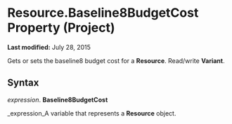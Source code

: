 
# Resource.Baseline8BudgetCost Property (Project)

 **Last modified:** July 28, 2015

Gets or sets the baseline8 budget cost for a  **Resource**. Read/write  **Variant**.

## Syntax

 _expression_. **Baseline8BudgetCost**

 _expression_A variable that represents a  **Resource** object.

